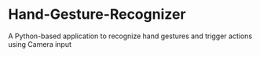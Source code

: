 # Hand-Gesture-Recognizer
A Python-based application to recognize hand gestures and trigger actions using Camera input
